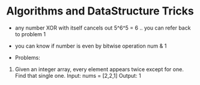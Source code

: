 # Algorithms and DataStructure Tricks

- any number XOR with itself cancels out 5^6^5 = 6 .. you can refer back to problem 1

- you can know if number is even by bitwise operation num & 1






- Problems:
1. Given an integer array, every element appears twice except for one. Find that single one.
Input: nums = [2,2,1]
Output: 1